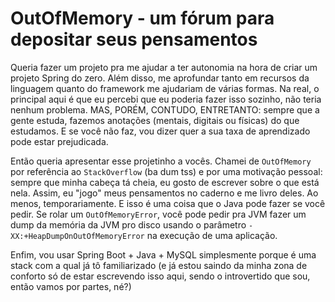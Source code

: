 # OutOfMemory - um fórum para depositar seus pensamentos

Queria fazer um projeto pra me ajudar a ter autonomia na hora de criar um projeto Spring do zero. Além disso, me aprofundar tanto em recursos da linguagem quanto do framework me ajudariam de várias formas.
Na real, o principal aqui é que eu percebi que eu poderia fazer isso sozinho, não teria nenhum problema. 
MAS, PORÉM, CONTUDO, ENTRETANTO: sempre que a gente estuda, fazemos anotações (mentais, digitais ou físicas) do que estudamos. E se você não faz, vou dizer quer a sua taxa de aprendizado pode estar prejudicada.

Então queria apresentar esse projetinho a vocês. Chamei de `OutOfMemory` por referência ao `StackOverflow` (ba dum tss) e por uma motivação pessoal: sempre que minha cabeça tá cheia, eu gosto de escrever sobre o que está nela. Assim, eu "jogo" meus pensamentos no caderno e me livro deles. Ao menos, temporariamente.
E isso é uma coisa que o Java pode fazer se você pedir. Se rolar um `OutOfMemoryError`, você pode pedir pra JVM fazer um dump da memória da JVM pro disco usando o parâmetro `-XX:+HeapDumpOnOutOfMemoryError` na execução de uma aplicação.

Enfim, vou usar Spring Boot + Java + MySQL simplesmente porque é uma stack com a qual já tô familiarizado 
(e já estou saindo da minha zona de conforto só de estar escrevendo isso aqui, sendo o introvertido que sou, então vamos por partes, né?)
